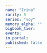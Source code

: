 ```yaml
---
name: "Irina"
rarity: 5
series: "voy"
memory_alpha: ""
bigbook_tier:
events:
in_portal:
published: false
---
```


